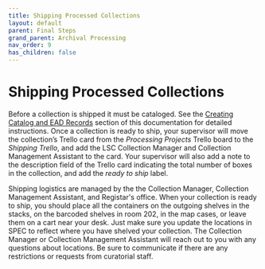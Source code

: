 ```yaml
---
title: Shipping Processed Collections
layout: default
parent: Final Steps
grand_parent: Archival Processing
nav_order: 9
has_children: false
---
```

# Shipping Processed Collections
Before a collection is shipped it must be cataloged. See the [Creating Catalog and EAD Records](/Creating-Catalog-and-EAD-Records.md) section of this documentation for detailed instructions. Once a collection is ready to ship, your supervisor will move the collection’s Trello card from the _Processing Projects_ Trello board to the _Shipping Trello_, and add the LSC Collection Manager and Collection Management Assistant to the card. Your supervisor will also add a note to the description field of the Trello card indicating the total number of boxes in the collection, and add the _ready to ship_ label.

Shipping logistics are managed by the the Collection Manager, Collection Management Assistant, and Registar's office. When your collection is ready to ship, you should place all the containers on the outgoing shelves in the stacks, on the barcoded shelves in room 202, in the map cases, or leave them on a cart near your desk. Just make sure you update the locations in SPEC to reflect where you have shelved your collection. The Collection Manager or Collection Management Assistant will reach out to you with any questions about locations. Be sure to communicate if there are any restrictions or requests from curatorial staff.
